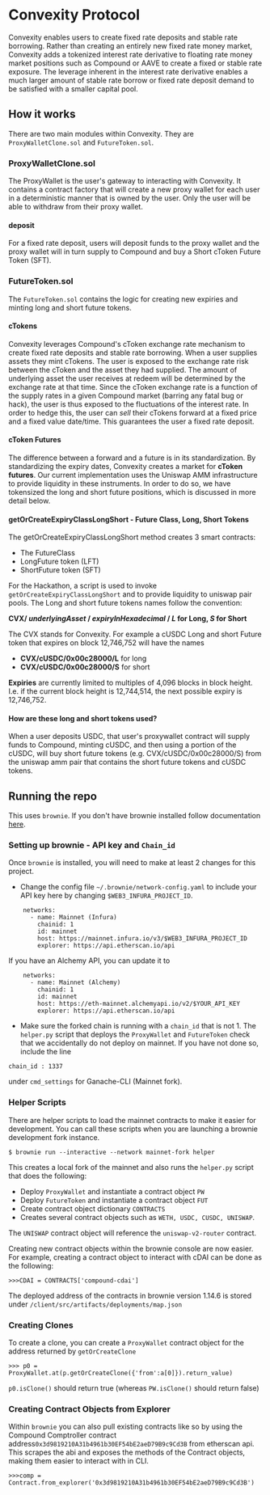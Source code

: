 # Convexity Protocol

Convexity enables users to create fixed rate deposits and stable rate borrowing. Rather than creating an entirely new fixed rate money market, Convexity adds a tokenized interest rate derivative to floating rate money market positions such as Compound or AAVE to create a fixed or stable rate exposure. The leverage inherent in the interest rate derivative enables a much larger amount of stable rate borrow or fixed rate deposit demand to be satisfied with a smaller capital pool.

## How it works

There are two main modules within Convexity. They are `ProxyWalletClone.sol` and `FutureToken.sol`. 

### ProxyWalletClone.sol

The ProxyWallet is the user's gateway to interacting with Convexity. It contains a contract factory that will create a new proxy wallet for each user in a deterministic manner that is owned by the user. Only the user will be able to withdraw from their proxy wallet. 

#### deposit

For a fixed rate deposit, users will deposit funds to the proxy wallet and the proxy wallet will in turn supply to Compound and buy a Short cToken Future Token (SFT).

### FutureToken.sol

The `FutureToken.sol` contains the logic for creating new expiries and minting long and short future tokens.

#### cTokens

Convexity leverages Compound's cToken exchange rate mechanism to create fixed rate deposits and stable rate borrowing. When a user supplies assets they mint cTokens. The user is exposed to the exchange rate risk between the cToken and the asset they had supplied. The amount of underlying asset the user receives at redeem will be determined by the exchange rate at that time. Since the cToken exchange rate is a function of the supply rates in a given Compound market (barring any fatal bug or hack), the user is thus exposed to the fluctuations of the interest rate. In order to hedge this, the user can *sell* their cTokens forward at a fixed price and a fixed value date/time. This guarantees the user a fixed rate deposit.

#### cToken Futures

The difference between a forward and a future is in its standardization. By standardizing the expiry dates, Convexity creates a market for **cToken futures**. Our current implementation uses the Uniswap AMM infrastructure to provide liquidity in these instruments. In order to do so, we have tokensized the long and short future positions, which is discussed in more detail below.

#### getOrCreateExpiryClassLongShort - Future Class, Long, Short Tokens

The getOrCreateExpiryClassLongShort method creates 3 smart contracts:

- The FutureClass 
- LongFuture token (LFT)
- ShortFuture token (SFT)

For the Hackathon, a script is used to invoke `getOrCreateExpiryClassLongShort` and to provide liquidity to uniswap pair pools.
The Long and short future tokens names follow the convention: 

**CVX/ _underlyingAsset_ / _expiryInHexadecimal_ / _L_ for Long, _S_ for Short**

The CVX stands for Convexity. For example a cUSDC Long and short Future token that expires on block 12,746,752 will have the names

- **CVX/cUSDC/0x00c28000/L** for long
- **CVX/cUSDC/0x00c28000/S** for short

**Expiries** are currently limited to multiples of 4,096 blocks in block height. I.e. if the current block height is 12,744,514, the next possible expiry is 12,746,752.

#### How are these long and short tokens used?

When a user deposits USDC, that user's proxywallet contract will supply funds to Compound, minting cUSDC, and then using a portion of the cUSDC, will buy short future tokens (e.g. CVX/cUSDC/0x00c28000/S) from the uniswap amm pair that contains the short future tokens and cUSDC tokens. 

## Running the repo

This uses `brownie`. If you don't have brownie installed follow documentation [here](https://eth-brownie.readthedocs.io/en/stable/install.html).

### Setting up brownie - API key and `Chain_id`

Once `brownie` is installed, you will need to make at least 2 changes for this project. 

- Change the config file `~/.brownie/network-config.yaml` to include your API key here by changing `$WEB3_INFURA_PROJECT_ID`.
```- name: Ethereum
    networks:
      - name: Mainnet (Infura)
        chainid: 1
        id: mainnet
        host: https://mainnet.infura.io/v3/$WEB3_INFURA_PROJECT_ID
        explorer: https://api.etherscan.io/api
```
If you have an Alchemy API, you can update it to 

```- name: Ethereum
    networks:
      - name: Mainnet (Alchemy)
        chainid: 1
        id: mainnet
        host: https://eth-mainnet.alchemyapi.io/v2/$YOUR_API_KEY
        explorer: https://api.etherscan.io/api
```
- Make sure the forked chain is running with a `chain_id` that is not 1. The `helper.py` script that deploys the `ProxyWallet` and `FutureToken` check that we accidentally do not deploy on mainnet. If you have not done so, include the line

`chain_id : 1337` 

under `cmd_settings` for Ganache-CLI (Mainnet fork).

### Helper Scripts

There are helper scripts to load the mainnet contracts to make it easier for development. You can call these scripts when you are launching a brownie development fork instance.

`$ brownie run --interactive --network mainnet-fork helper`

This creates a local fork of the mainnet and also runs the `helper.py` script that does the following:

- Deploy `ProxyWallet` and instantiate a contract object `PW`
- Deploy `FutureToken` and instantiate a contract object `FUT`
- Create contract object dictionary `CONTRACTS`
- Creates several contract objects such as `WETH, USDC, CUSDC, UNISWAP`. 
 
The `UNISWAP` contract object will reference the `uniswap-v2-router` contract.

Creating new contract objects within the brownie console are now easier. For example, creating a contract object to interact with cDAI can be done as the following:

`>>>CDAI = CONTRACTS['compound-cdai']`

The deployed address of the contracts in brownie version 1.14.6 is stored under `/client/src/artifacts/deployments/map.json`

### Creating Clones

To create a clone, you can create a `ProxyWallet` contract object for the address returned by `getOrCreateClone`

`>>> p0 = ProxyWallet.at(p.getOrCreateClone({'from':a[0]}).return_value)`

`p0.isClone()` should return true (whereas `PW.isClone()` should return false)

### Creating Contract Objects from Explorer

Within `brownie` you can also pull existing contracts like so by using the Compound Comptroller contract address`0x3d9819210A31b4961b30EF54bE2aeD79B9c9Cd3B` from etherscan api. This scrapes the abi and exposes the methods of the Contract objects, making them easier to interact with in CLI.

`>>>comp = Contract.from_explorer('0x3d9819210A31b4961b30EF54bE2aeD79B9c9Cd3B')`
